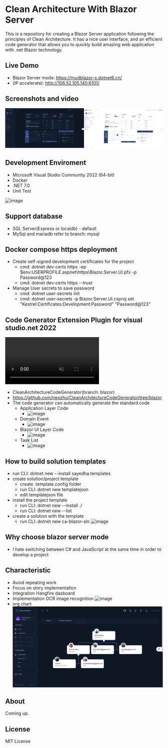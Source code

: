 # Clean Architecture With Blazor Server
This is a repository for creating a  Blazor Server application following the principles of Clean Architecture. It has a nice user interface, and an efficient code generator that allows you to quickly build amazing web application with .net Blazor technology.
## Live Demo
-  Blazor Server mode: https://mudblazor-s.dotnet6.cn/
-  (IP accelerate): http://106.52.105.140:6101/
## Screenshots and video
[![Everything Is AWESOME](doc/page.png)](https://www.youtube.com/embed/GyZJl_dG-Pg "Everything Is AWESOME")

## Development Enviroment
- Microsoft Visual Studio Community 2022 (64-bit) 
- Docker
- .NET 7.0
- Unit Test

![image](https://user-images.githubusercontent.com/1549611/183799080-380e1f01-ef80-4568-80d2-517514aa59e5.png)

## Support database
- SQL Server(Express or localdb) - default
- MySql and mariadb refer to branch: mysql

## Docker compose https deployment
- Create self-signed development certificates for the project
    - cmd: dotnet dev-certs https -ep $env:USERPROFILE\.aspnet\https\Blazor.Server.UI.pfx -p Password@123
    - cmd: dotnet dev-certs https --trust
- Manage User secrets to save password 
    - cmd: dotnet user-secrets init 
    - cmd: dotnet user-secrets -p Blazor.Server.UI.csproj set "Kestrel:Certificates:Development:Password" "Password@123"

## Code Generator Extension Plugin for visual studio.net 2022
<div><video controls src="https://user-images.githubusercontent.com/1549611/197116874-f28414ca-7fc1-463a-b887-0754a5bb3e01.mp4" muted="false"></video></div>

- CleanArchitectureCodeGenerator(branch: blazor) 
- https://github.com/neozhu/CleanArchitectureCodeGenerator/tree/blazor
- The code generator can automatically generate the standard code
    - Application Layer Code
        - ![image](https://user-images.githubusercontent.com/1549611/181414766-84850a90-3a21-47ed-afcf-1b5cdd602edf.png)
    - Domain Event
        - ![image](https://user-images.githubusercontent.com/1549611/183537303-058d6f49-fc45-4b77-8924-cc2e8266cad7.png)
    - Blazor UI Layer Code
        - ![image](https://user-images.githubusercontent.com/1549611/181414818-5c1c2dfc-5560-4ab2-8773-dc7c816730d4.png)
    - Task List
        - ![image](https://user-images.githubusercontent.com/1549611/183537444-3d1b2980-b131-4e9d-bfe1-7b475f760b57.png)


## How to build solution templates
- run CLI: dotnet new --install sayedha.templates 
- create solution/project template
    - create .template.config folder 
    - run CLI: dotnet new templatejson
    - edit templatejson file
- install the project template
    - run CLI:  dotnet new --install ./
    - run CLI:  dotnet new --list
- create a solution with the template
    - run CLI: dotnet new ca-blazor-sln
![image](https://user-images.githubusercontent.com/1549611/182025444-04c9c8db-2b11-44b3-8091-acffcc37a899.png)

## Why choose blazor server mode
- I hate switching between C# and JavaScript at the same time in order to develop a project


## Characteristic
- Avoid repeating work
- Focus on story implementation
- Integration Hangfire dasboard
- Implementation OCR image recognition
![image](https://user-images.githubusercontent.com/1549611/185576711-31ab3081-ba22-43f3-b837-c8f1de981442.png)
- org chart
![image](doc/orgchart.png)


## About
Coming up.



## License
MIT License
